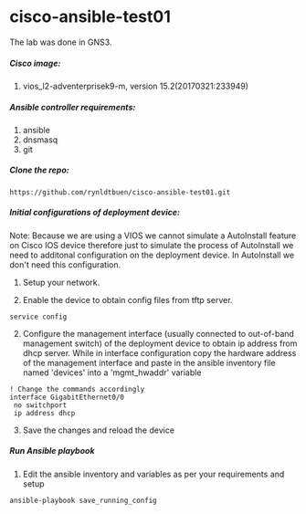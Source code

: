 # cisco-ansible-test01

The lab was done in GNS3.

##### Cisco image:

1. vios_l2-adventerprisek9-m, version 15.2(20170321:233949)


##### Ansible controller requirements:

1. ansible
2. dnsmasq
3. git

##### Clone the repo:
`https://github.com/rynldtbuen/cisco-ansible-test01.git`

##### Initial configurations of deployment device:

Note: Because we are using a VIOS we cannot simulate a AutoInstall feature on Cisco IOS device therefore just to simulate the process of AutoInstall we need to additonal configuration on the deployment device. In AutoInstall we don't need this configuration.

1. Setup your network.

1. Enable the device to obtain config files from tftp server.

`service config`

2. Configure the management interface (usually connected to out-of-band management switch)
   of the deployment device to obtain ip address from dhcp server. While in interface configuration copy
   the hardware address of the management interface and paste in the ansible inventory file named 'devices' 
   into a 'mgmt_hwaddr' variable
   
```
! Change the commands accordingly
interface GigabitEthernet0/0
 no switchport
 ip address dhcp
```

3. Save the changes and reload the device

##### Run Ansible playbook

1. Edit the ansible inventory and variables as per your requirements and setup

`ansible-playbook save_running_config`
